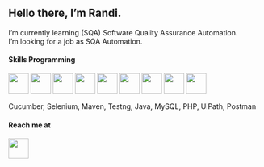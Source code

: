 <h2>Hello there, I’m Randi. </h2>
I’m currently learning (SQA) Software Quality Assurance Automation. </br>
I’m looking for a job as SQA Automation.</br>

<h4> Skills Programming </h4>
  <p>  
    <img src="https://www.vectorlogo.zone/logos/cucumberio/cucumberio-icon.svg" width="40">
    <img src="https://www.svgrepo.com/show/354321/selenium.svg" width="40">  
    <img src="https://www.svgrepo.com/show/354051/maven.svg" width="40">  
    <img src="https://static.javatpoint.com/tutorial/testng/images/testng-tutorial.png" width="40">
    <img src="https://www.vectorlogo.zone/logos/java/java-vertical.svg" width="40">
    <img src="https://www.svgrepo.com/show/303251/mysql-logo.svg" width="40">
    <img src="https://www.svgrepo.com/show/354180/php.svg" width="40">
    <img src="https://seekvectorlogo.com/wp-content/uploads/2019/07/uipath-vector-logo-small.png" width="40">
    <img src="https://www.svgrepo.com/show/354202/postman-icon.svg" width="40">
  </p>
  <p>Cucumber, Selenium, Maven, Testng, Java, MySQL, PHP, UiPath, Postman </p>

<h4> Reach me at </h4>
  <p> 
    <a href="www.linkedin.com/in/randi-ebenezer-sihaloho">
      <img src="https://www.vectorlogo.zone/logos/linkedin/linkedin-icon.svg" width="40">
    </a>
    
  </p>
  

<!---
randiben/randiben is a ✨ special ✨ repository because its `README.md` (this file) appears on your GitHub profile.
You can click the Preview link to take a look at your changes.
--->
